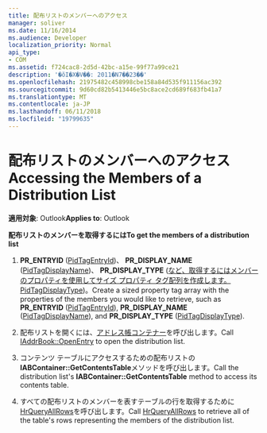 ```yaml
---
title: 配布リストのメンバーへのアクセス
manager: soliver
ms.date: 11/16/2014
ms.audience: Developer
localization_priority: Normal
api_type:
- COM
ms.assetid: f724cac8-2d5d-42bc-a15e-99f77a99ce21
description: '�ŏI�X�V��: 2011�N7��23��'
ms.openlocfilehash: 21975482c458998cbe158a84d535f911156ac392
ms.sourcegitcommit: 9d60cd82b5413446e5bc8ace2cd689f683fb41a7
ms.translationtype: MT
ms.contentlocale: ja-JP
ms.lasthandoff: 06/11/2018
ms.locfileid: "19799635"
---
```

# <a name="accessing-the-members-of-a-distribution-list"></a><span data-ttu-id="f8799-103">配布リストのメンバーへのアクセス</span><span class="sxs-lookup"><span data-stu-id="f8799-103">Accessing the Members of a Distribution List</span></span>

  
  
<span data-ttu-id="f8799-104">**適用対象**: Outlook</span><span class="sxs-lookup"><span data-stu-id="f8799-104">**Applies to**: Outlook</span></span> 
  
 <span data-ttu-id="f8799-105">**配布リストのメンバーを取得するには**</span><span class="sxs-lookup"><span data-stu-id="f8799-105">**To get the members of a distribution list**</span></span>
  
1. <span data-ttu-id="f8799-106">**PR_ENTRYID** ([PidTagEntryId](pidtagentryid-canonical-property.md))、 **PR_DISPLAY_NAME** ([PidTagDisplayName](pidtagdisplayname-canonical-property.md))、 **PR_DISPLAY_TYPE** ([など、取得するにはメンバーのプロパティを使用してサイズ プロパティ タグ配列を作成します。PidTagDisplayType](pidtagdisplaytype-canonical-property.md))。</span><span class="sxs-lookup"><span data-stu-id="f8799-106">Create a sized property tag array with the properties of the members you would like to retrieve, such as **PR_ENTRYID** ([PidTagEntryId](pidtagentryid-canonical-property.md)), **PR_DISPLAY_NAME** ([PidTagDisplayName](pidtagdisplayname-canonical-property.md)), and **PR_DISPLAY_TYPE** ([PidTagDisplayType](pidtagdisplaytype-canonical-property.md)).</span></span>
    
2. <span data-ttu-id="f8799-107">配布リストを開くには、[アドレス帳コンテナー](iaddrbook-openentry.md)を呼び出します。</span><span class="sxs-lookup"><span data-stu-id="f8799-107">Call [IAddrBook::OpenEntry](iaddrbook-openentry.md) to open the distribution list.</span></span> 
    
3. <span data-ttu-id="f8799-108">コンテンツ テーブルにアクセスするための配布リストの**IABContainer::GetContentsTable**メソッドを呼び出します。</span><span class="sxs-lookup"><span data-stu-id="f8799-108">Call the distribution list's **IABContainer::GetContentsTable** method to access its contents table.</span></span> 
    
4. <span data-ttu-id="f8799-109">すべての配布リストのメンバーを表すテーブルの行を取得するために[HrQueryAllRows](hrqueryallrows.md)を呼び出します。</span><span class="sxs-lookup"><span data-stu-id="f8799-109">Call [HrQueryAllRows](hrqueryallrows.md) to retrieve all of the table's rows representing the members of the distribution list.</span></span> 
    

